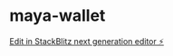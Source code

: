 # maya-wallet

[Edit in StackBlitz next generation editor ⚡️](https://stackblitz.com/~/github.com/codexxxhost2024/maya-wallet)